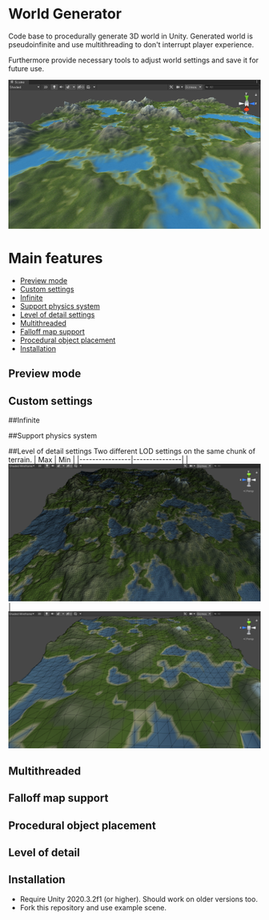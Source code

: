 # World Generator
Code base to procedurally generate 3D world in Unity.
Generated world is pseudoinfinite and use multithreading to don't interrupt player experience.

Furthermore provide necessary tools to adjust world settings and save it for future use.

![](Docs/MainImage.png)

# Main features
  - [Preview mode](#Preview-mode)
  - [Custom settings](#Custom-settings)
  - [Infinite](#Infinite)
  - [Support physics system](#Support-physics-system)
  - [Level of detail settings](#Level-of-detail-settings)
  - [Multithreaded](#Multithreaded)
  - [Falloff map support](#Falloff-map-support)
  - [Procedural object placement](#Procedural-object-placement)
  - [Installation](#Installation)

## Preview mode

## Custom settings

##Infinite

##Support physics system

##Level of detail settings
Two different LOD settings on the same chunk of terrain.
| Max         | Min |
|----------------|---------------|
| ![](Docs/LODMax.png)  | ![](Docs/LODMin.png)

## Multithreaded

## Falloff map support

## Procedural object placement

## Level of detail

## Installation
* Require Unity 2020.3.2f1 (or higher). Should work on older versions too.
* Fork this repository and use example scene.
